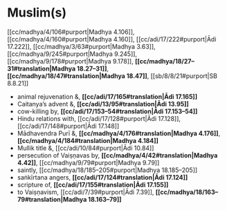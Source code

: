 # Muslim(s)

[[cc/madhya/4/106#purport|Madhya 4.106]], [[cc/madhya/4/160#purport|Madhya 4.160]], [[cc/adi/17/222#purport|Ādi 17.222]], [[cc/madhya/3/63#purport|Madhya 3.63]], [[cc/madhya/9/245#purport|Madhya 9.245]], [[cc/madhya/9/178#purport|Madhya 9.178]], **[[cc/madhya/18/27–31#translation|Madhya 18.27–31]]**, **[[cc/madhya/18/47#translation|Madhya 18.47]]**, [[sb/8/8/21#purport|SB 8.8.21]]

* animal rejuvenation &, **[[cc/adi/17/165#translation|Ādi 17.165]]**
* Caitanya’s advent &, **[[cc/adi/13/95#translation|Ādi 13.95]]**
* cow-killing by, **[[cc/adi/17/153–54#translation|Ādi 17.153–54]]**
* Hindu relations with, [[cc/adi/17/128#purport|Ādi 17.128]], [[cc/adi/17/148#purport|Ādi 17.148]]
* Mādhavendra Purī &, **[[cc/madhya/4/176#translation|Madhya 4.176]]**, **[[cc/madhya/4/184#translation|Madhya 4.184]]**
* Mullik title &, [[cc/adi/10/84#purport|Ādi 10.84]]
* persecution of Vaiṣṇavas by, **[[cc/madhya/4/42#translation|Madhya 4.42]]**, [[cc/madhya/9/79#purport|Madhya 9.79]]
* saintly, [[cc/madhya/18/185–205#purport|Madhya 18.185–205]]
* saṅkīrtana angers, **[[cc/adi/17/124#translation|Ādi 17.124]]**
* scripture of, **[[cc/adi/17/155#translation|Ādi 17.155]]**
* to Vaiṣṇavism, [[cc/adi/7/39#purport|Ādi 7.39]], **[[cc/madhya/18/163–79#translation|Madhya 18.163–79]]**
